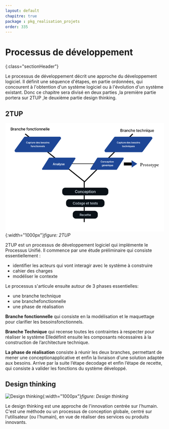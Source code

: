 ```yaml
---
layout: default
chapitre: true
package : pkg_realisation_projets
order: 335
---
```



# Processus de développement
{:class="sectionHeader"}

<!-- note -->

Le processus de développement décrit une approche du développement logiciel. Il définit une séquence d'étapes, en partie ordonnées, qui concourent à l'obtention d'un système logiciel ou à l'évolution d'un système existant.
Donc ce chapitre sera divisé en deux parties ,la première partie portera sur 2TUP ,le deuxième partie design thinking.

<!-- new slide -->

## 2TUP

![2TUP](./images/2tup.png){:width="1000px"}_figure: 2TUP_

<!-- note -->

2TUP est un processus de développement logiciel qui implémente le Processus Unifié.
Il commence par une étude préliminaire qui consiste essentiellement :
- identifier les acteurs qui vont interagir avec le système à construire
- cahier des charges
- modéliser le contexte

Le processus s'articule ensuite autour de 3 phases essentielles: 
   - une branche technique 
   - une branchefonctionnelle
   - une phase de réalisation

**Branche fonctionnelle** qui consiste en la modélisation et le maquettage pour clarifier les besoinsfonctionnels.

**Branche Technique** qui recense toutes les contraintes à respecter pour réaliser le système Elledéfinit ensuite les composants nécessaires à la construction de l’architecture technique.

**La phase de réalisation** consiste à réunir les deux branches, permettant de mener une conceptionapplicative et enfin la livraison d'une solution adaptée aux besoins. Arrive par la suite l’étape decodage et enfin l’étape de recette, qui consiste à valider les fonctions du système développé.

<!-- new slide -->

## Design thinking

![Design thinking](/soli-lms/pkg_realisation_projets/processus-de-developpement/images/design-thinking.png){:width="1000px"}_figure: Design thinking_

<!-- note -->

Le design thinking est une approche de l'innovation centrée sur l'humain. C'est une méthode ou un processus de conception globale, centré sur l'utilisateur (ou l'humain), en vue de réaliser des services ou produits innovants.

<!-- new slide -->

